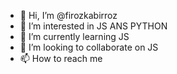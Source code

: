 - 👋 Hi, I’m @firozkabirroz
- 👀 I’m interested in JS ANS PYTHON
- 🌱 I’m currently learning JS
- 💞️ I’m looking to collaborate on JS
- 📫 How to reach me 

<!---
firozkabirroz/firozkabirroz is a ✨ special ✨ repository because its `README.md` (this file) appears on your GitHub profile.
You can click the Preview link to take a look at your changes.
--->
